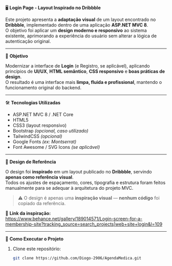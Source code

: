 🖥️ **Login Page - Layout Inspirado no Dribbble**

Este projeto apresenta a **adaptação visual** de um layout encontrado no **Dribbble**, implementado dentro de uma aplicação **ASP.NET MVC 8**.  
O objetivo foi aplicar um **design moderno e responsivo** ao sistema existente, aprimorando a experiência do usuário sem alterar a lógica de autenticação original.

---

🎯 **Objetivo**

Modernizar a interface de **Login** (e Registro, se aplicável), aplicando princípios de **UI/UX**, **HTML semântico**, **CSS responsivo** e **boas práticas de design**.  
O resultado é uma interface mais **limpa, fluida e profissional**, mantendo o funcionamento original do backend.

---

🛠️ **Tecnologias Utilizadas**

- ASP.NET MVC 8 / .NET Core  
- HTML5  
- CSS3 (layout responsivo)  
- Bootstrap *(opcional, caso utilizado)*  
- TailwindCSS *(opcional)*  
- Google Fonts *(ex: Montserrat)*  
- Font Awesome / SVG Icons *(se aplicável)*  

---

🎨 **Design de Referência**

O design foi **inspirado** em um layout publicado no **Dribbble**, servindo **apenas como referência visual**.  
Todos os ajustes de espaçamento, cores, tipografia e estrutura foram feitos manualmente para se adequar à arquitetura do projeto MVC.

> ⚠️ O design é apenas uma **inspiração visual** — **nenhum código** foi copiado da referência.

📎 **Link da inspiração:**  
https://www.behance.net/gallery/189014571/Login-screen-for-a-membership-site?tracking_source=search_projects|web+site+login&l=109

---

🚀 **Como Executar o Projeto**

1. Clone este repositório:
   ```bash
   git clone https://github.com/Diogo-2906/AgendaMedica.git
